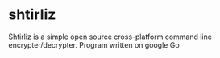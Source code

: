 # shtirliz
Shtirliz is a simple open source cross-platform command line encrypter/decrypter.
Program written on google Go